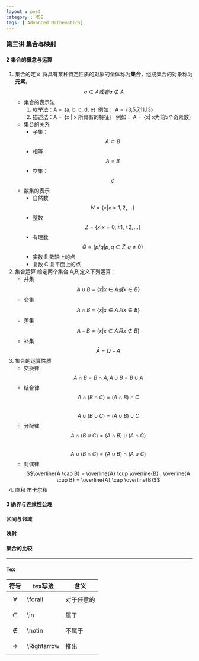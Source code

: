 ```yaml
---
layout : post
category : MSE
tags: [ Advanced Mathematics]
---
```


### 第三讲 集合与映射  

#### 2 集合的概念与运算  

1.  集合的定义
将具有某种特定性质的对象的全体称为**集合**，组成集合的对象称为**元素**。
$$a \in A 或者 a \notin A $$  
	*  集合的表示法
		1. 枚举法：A = ｛a, b, c, d, e｝
		例如： A = ｛3,5,7,11,13｝
		2. 描述法：A = ｛x | x 所具有的特征｝
		例如： A = ｛x| x为前5个奇素数｝ 
	*  集合的关系  
		* 子集：$$A \subset B$$   
		* 相等：$$A = B$$  
		* 空集： $$\phi$$  
	* 数集的表示  
		* 自然数 $$N = \{x | x = 1,2,...\}$$  
		* 整数 $$Z = \{x | x = 0, ±1, ±2,...\}$$  
		* 有理数 $$Q = \{p/q | p,q \in Z, q \neq 0  \}$$
		* 实数 R 数轴上的点
		* 复数 C 复平面上的点
2. 	集合运算
给定两个集合 A,B,定义下列运算：
	* 并集 $$A\cup B = \{ x | x \in A 或 x \in B \}$$  
	* 交集 $$A\cap B = \{ x | x \in A 且 x \in B \}$$ 
	* 差集 $$A - B = \{ x | x \in A 且 x \notin B \} $$
	* 补集 $$ \bar{A} = \Omega - A$$ 
3.  集合的运算性质
	* 交换律 $$ A \cap B = B \cap A ,A \cup B = B \cup A  $$  
	* 结合律 $$ A \cap (B \cap C) = (A \cap B) \cap C $$  
	$$ A \cup (B \cup C) = (A \cup B) \cup C $$  
	* 分配律 $$ A \cap (B \cup C) = (A \cap B) \cup(A \cap C) $$  
	$$ A \cup (B \cap C) = (A \cup B) \cap(A \cup C)  $$  
	* 对偶律 $$\overline{A \cap B} = \overline{A} \cup \overline{B} , \overline{A \cup B} = \overline{A} \cap \overline{B}$$  
4. 直积
笛卡尔积	

#### 3 确界与连续性公理  

#### 区间与邻域

#### 映射

#### 集合的比较

---
#### Tex
|符号|tex写法|含义|  
|---|---|---|  
|$$\forall$$|\forall|对于任意的|  
|$$\in$$|\in|属于|  
|$$\notin$$|\notin|不属于|
|$$\Rightarrow$$|\Rightarrow|推出|
